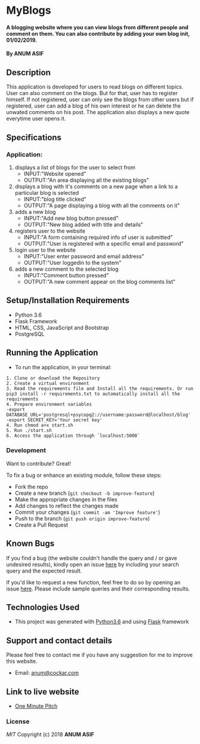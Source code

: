 # MyBlogs
#### A blogging website where you can view blogs from different people and comment on them. You can also contribute by adding your own blog init, 01/02/2019.
#### By **ANUM ASIF**
## Description
This application is developed for users to read blogs on different topics. User can also comment on the blogs. But for that, user has to register himself. If not registered, user can only see the blogs from other users but if registered, user can add a blog of his own interest or he can delete the unwated comments on his post. The application also displays a new quote everytime user opens it. 
## Specifications
### Application:
1. displays a list of blogs for the user to select from
   - INPUT:"Website opened"
   - OUTPUT:"An area displaying all the existing blogs" 
2. displays a blog with it's comments on a new page when a link to a particular blog is selected
   - INPUT:"blog title clicked"
   - OUTPUT:"A page displaying a blog with all the comments on it"
3. adds a new blog
   - INPUT:"Add new blog button pressed"
   - OUTPUT:"New blog added with title and details"
4. registers user to the website
   - INPUT:"A form containing required info of user is submitted"
   - OUTPUT:"User is registered with a specific email and password"
5. login user to the website
   - INPUT:"User enter password and email address"
   - OUTPUT:"User loggedin to the system" 
6. adds a new comment to the selected blog 
   - INPUT:"Comment button pressed"
   - OUTPUT:"A new comment appear on the blog comments list"	
	
## Setup/Installation Requirements
- Python 3.6
- Flask Framework
- HTML, CSS, JavaScript and Bootstrap
- PostgreSQL
## Running the Application
   * To run the application, in your terminal:

    1. Clone or download the Repository
    2. Create a virtual environment
    3. Read the requirements file and Install all the requirements. Or run pip3 install -r requirements.txt to automatically install all the requirements
    4. Prepare environment variables
    -export DATABASE_URL='postgresql+psycopg2://username:password@localhost/blog'
    -export SECRET_KEY='Your secret key'
    4. Run chmod a+x start.sh
    5. Run ./start.sh
    6. Access the application through `localhost:5000`
	
### Development
Want to contribute? Great!

To fix a bug or enhance an existing module, follow these steps:

- Fork the repo
- Create a new branch (`git checkout -b improve-feature`)
- Make the appropriate changes in the files
- Add changes to reflect the changes made
- Commit your changes (`git commit -am 'Improve feature'`)
- Push to the branch (`git push origin improve-feature`)
- Create a Pull Request 
## Known Bugs
If you find a bug (the website couldn't handle the query and / or gave undesired results), kindly open an issue [here](https://github.com/AnumAsif/my-blogs/issues/new) by including your search query and the expected result.

If you'd like to request a new function, feel free to do so by opening an issue [here](https://github.com/AnumAsif/my-blogs/issues/new). Please include sample queries and their corresponding results.
## Technologies Used
- This project was generated with [Python3.6](https://devdocs.io/python~3.6/) and using [Flask](http://flask.pocoo.org/) framework
## Support and contact details
Please feel free to contact me if you have any suggestion for me to improve this website.
- Email: anum@cockar.com
## Link to live website
- [One Minute Pitch](https://pitch-one-minute.herokuapp.com/)
### License
*MIT*
Copyright (c) 2018 **ANUM ASIF**

